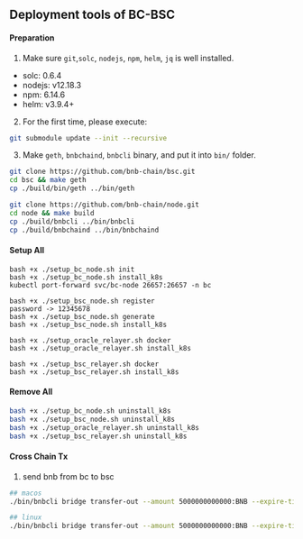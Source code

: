 ## Deployment tools of BC-BSC

#### Preparation

1. Make sure `git`,`solc`, `nodejs`, `npm`, `helm`, `jq` is well installed. 
- solc: 0.6.4 
- nodejs: v12.18.3 
- npm: 6.14.6 
- helm: v3.9.4+ 

2. For the first time, please execute:
```bash
git submodule update --init --recursive
```

3. Make `geth`, `bnbchaind`, `bnbcli` binary, and put it into `bin/` folder.
```bash
git clone https://github.com/bnb-chain/bsc.git
cd bsc && make geth
cp ./build/bin/geth ../bin/geth

git clone https://github.com/bnb-chain/node.git
cd node && make build
cp ./build/bnbcli ../bin/bnbcli
cp ./build/bnbchaind ../bin/bnbchaind
```
#### Setup All
```
bash +x ./setup_bc_node.sh init
bash +x ./setup_bc_node.sh install_k8s
kubectl port-forward svc/bc-node 26657:26657 -n bc

bash +x ./setup_bsc_node.sh register
password -> 12345678
bash +x ./setup_bsc_node.sh generate
bash +x ./setup_bsc_node.sh install_k8s

bash +x ./setup_oracle_relayer.sh docker
bash +x ./setup_oracle_relayer.sh install_k8s

bash +x ./setup_bsc_relayer.sh docker
bash +x ./setup_bsc_relayer.sh install_k8s
```

#### Remove All
```bash
bash +x ./setup_bc_node.sh uninstall_k8s
bash +x ./setup_bsc_node.sh uninstall_k8s
bash +x ./setup_oracle_relayer.sh uninstall_k8s
bash +x ./setup_bsc_relayer.sh uninstall_k8s
```

#### Cross Chain Tx
1. send bnb from bc to bsc
```bash
## macos
./bin/bnbcli bridge transfer-out --amount 5000000000000:BNB --expire-time $(date -v+300S +%s) --to 0x04d63aBCd2b9b1baa327f2Dda0f873F197ccd186  --from local-user --chain-id Binance-Chain-Nile --node localhost:26657

## linux
./bin/bnbcli bridge transfer-out --amount 5000000000000:BNB --expire-time $(date --date="+300 seconds" +%s) --to 0x04d63aBCd2b9b1baa327f2Dda0f873F197ccd186  --from local-user --chain-id Binance-Chain-Nile --node localhost:26657
```